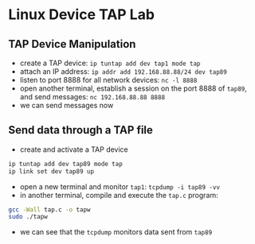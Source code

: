 # Linux Device TAP Lab

## TAP Device Manipulation
- create a TAP device: `ip tuntap add dev tap1 mode tap`
- attach an IP address: `ip addr add 192.168.88.88/24 dev tap89`
- listen to port 8888 for all network devices: `nc -l 8888`
- open another terminal, establish a session on the port 8888 of `tap89`, and send messages: `nc 192.168.88.88 8888`
- we can send messages now


## Send data through a TAP file
- create and activate a TAP device
```bash
ip tuntap add dev tap89 mode tap
ip link set dev tap89 up
```
- open a new terminal and monitor `tap1`: `tcpdump -i tap89 -vv`
- in another terminal, compile and execute the `tap.c` program:
```bash
gcc -Wall tap.c -o tapw
sudo ./tapw
```
- we can see that the `tcpdump` monitors data sent from `tap89`
